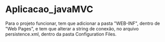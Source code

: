 # Aplicacao_javaMVC

Para o projeto funcionar, tem que adicionar a pasta "WEB-INF", dentro de "Web Pages", e tem que alterar a string de conexão, no arquivo persistence.xml, dentro da pasta Configuration Files.
